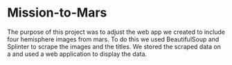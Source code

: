 # Mission-to-Mars
The purpose of this project was to adjust the web app we created to include four hemisphere images from mars. To do this we used BeautifulSoup and Splinter to scrape the images and the titles. We stored the scraped data on a and used a web application to display the data.
